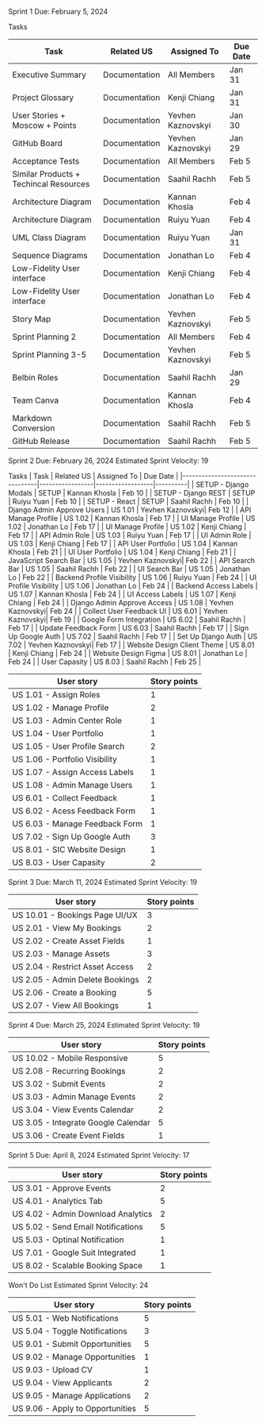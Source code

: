 Sprint 1
Due: February 5, 2024

Tasks

| Task                                     | Related US      | Assigned To         | Due Date |
|------------------------------------------|-----------------|---------------------|----------|
| Executive Summary                        | Documentation   | All Members         | Jan 31   |
| Project Glossary                         | Documentation   | Kenji Chiang        | Jan 31   |
| User Stories + Moscow + Points           | Documentation   | Yevhen Kaznovskyi   | Jan 30   |
| GitHub Board                             | Documentation   | Yevhen Kaznovskyi   | Jan 29   |
| Acceptance Tests                         | Documentation   | All Members         | Feb 5    |
| Similar Products + Techincal Resources   | Documentation   | Saahil Rachh        | Feb 5    |
| Architecture Diagram                     | Documentation   | Kannan Khosla       | Feb 4    |
| Architecture Diagram                     | Documentation   | Ruiyu Yuan          | Feb 4    |
| UML Class Diagram                        | Documentation   | Ruiyu Yuan          | Jan 31   |
| Sequence Diagrams                        | Documentation   | Jonathan Lo         | Feb 4    |
| Low-Fidelity User interface              | Documentation   | Kenji Chiang        | Feb 4    |
| Low-Fidelity User interface              | Documentation   | Jonathan Lo         | Feb 4    |
| Story Map                                | Documentation   | Yevhen Kaznovskyi   | Feb 5    |
| Sprint Planning 2                        | Documentation   | All Members         | Feb 4    |
| Sprint Planning 3-5                      | Documentation   | Yevhen Kaznovskyi   | Feb 5    |
| Belbin Roles                             | Documentation   | Saahil Rachh        | Jan 29   |
| Team Canva                               | Documentation   | Kannan Khosla       | Feb 4    |
| Markdown Conversion                      | Documentation   | Saahil Rachh        | Feb 5    |
| GitHub Release                           | Documentation   | Saahil Rachh        | Feb 5    |


Sprint 2
Due: February 26, 2024
Estimated Sprint Velocity: 19

Tasks
| Task                           | Related US      | Assigned To      | Due Date |
|--------------------------------|-----------------|------------------|----------|
| SETUP - Django Modals          | SETUP           | Kannan Khosla    | Feb 10   |
| SETUP - Django REST            | SETUP           | Ruiyu Yuan       | Feb 10   |
| SETUP - React                  | SETUP           | Saahil Rachh     | Feb 10   |
| Django Admin Approve Users     | US 1.01         | Yevhen Kaznovskyi| Feb 12   |
| API Manage Profile             | US 1.02         | Kannan Khosla    | Feb 17   |
| UI Manage Profile              | US 1.02         | Jonathan Lo      | Feb 17   |
| UI Manage Profile              | US 1.02         | Kenji Chiang     | Feb 17   |
| API Admin Role                 | US 1.03         | Ruiyu Yuan       | Feb 17   |
| UI Admin Role                  | US 1.03         | Kenji Chiang     | Feb 17   |
| API User Portfolio             | US 1.04         | Kannan Khosla    | Feb 21   |
| UI User Portfolio              | US 1.04         | Kenji Chiang     | Feb 21   |
| JavaScript Search Bar          | US 1.05         | Yevhen Kaznovskyi| Feb 22   |
| API Search Bar                 | US 1.05         | Saahil Rachh     | Feb 22   |
| UI Search Bar                  | US 1.05         | Jonathan Lo      | Feb 22   |
| Backend Profile Visibility     | US 1.06         | Ruiyu Yuan       | Feb 24   |
| UI Profile Visibility          | US 1.06         | Jonathan Lo      | Feb 24   |
| Backend Access Labels          | US 1.07         | Kannan Khosla    | Feb 24   |
| UI Access Labels               | US 1.07         | Kenji Chiang     | Feb 24   |
| Django Admin Approve Access    | US 1.08         | Yevhen Kaznovskyi| Feb 24   |
| Collect User Feedback UI       | US 6.01         | Yevhen Kaznovskyi| Feb 19   |
| Google Form Integration        | US 6.02         | Saahil Rachh     | Feb 17   |
| Update Feedback Form           | US 6.03         | Saahil Rachh     | Feb 17   |
| Sign Up Google Auth            | US 7.02         | Saahil Rachh     | Feb 17   |
| Set Up Django Auth             | US 7.02         | Yevhen Kaznovskyi| Feb 17   |
| Website Design Client Theme    | US 8.01         | Kenji Chiang     | Feb 24   |
| Website Design Figma           | US 8.01         | Jonathan Lo      | Feb 24   |
| User Capasity                  | US 8.03         | Saahil Rachh     | Feb 25   |


| User story                          | Story points |
|-------------------------------------|--------------|
| US 1.01 - Assign Roles              | 1            |
| US 1.02 - Manage Profile            | 2            |
| US 1.03 - Admin Center Role         | 1            |
| US 1.04 - User Portfolio            | 1            |
| US 1.05 - User Profile Search       | 2            |
| US 1.06 - Portfolio Visibility      | 1            |
| US 1.07 - Assign Access Labels      | 1            |
| US 1.08 - Admin Manage Users        | 1            |
| US 6.01 - Collect Feedback          | 1            |
| US 6.02 - Acess Feedback Form       | 1            |
| US 6.03 - Manage Feedback Form      | 1            |
| US 7.02 - Sign Up Google Auth       | 3            |
| US 8.01 - SIC Website Design        | 1            |
| US 8.03 - User Capasity             | 2            |


Sprint 3
Due: March 11, 2024
Estimated Sprint Velocity: 19

| User story                          | Story points |
|-------------------------------------|--------------|
| US 10.01 - Bookings Page UI/UX      | 3            |
| US 2.01 - View My Bookings          | 2            |
| US 2.02 - Create Asset Fields       | 1            |
| US 2.03 - Manage Assets             | 3            |
| US 2.04 - Restrict Asset Access     | 2            |
| US 2.05 - Admin Delete Bookings     | 2            |
| US 2.06 - Create a Booking          | 5            |
| US 2.07 - View All Bookings         | 1            |


Sprint 4
Due: March 25, 2024
Estimated Sprint Velocity: 19

| User story                          | Story points |
|-------------------------------------|--------------|
| US 10.02 - Mobile Responsive        | 5            |
| US 2.08 - Recurring Bookings        | 2            |
| US 3.02 - Submit Events             | 2            |
| US 3.03 - Admin Manage Events       | 2            |
| US 3.04 - View Events Calendar      | 2            |
| US 3.05 - Integrate Google Calendar | 5            |
| US 3.06 - Create Event Fields       | 1            |


Sprint 5
Due: April 8, 2024
Estimated Sprint Velocity: 17

| User story                          | Story points |
|-------------------------------------|--------------|
| US 3.01 - Approve Events            | 2            |
| US 4.01 - Analytics Tab             | 5            |
| US 4.02 - Admin Download Analytics  | 2            |
| US 5.02 - Send Email Notifications  | 5            |
| US 5.03 - Optinal Notification      | 1            |
| US 7.01 - Google Suit Integrated    | 1            |
| US 8.02 - Scalable Booking Space    | 1            |


Won't Do List
Estimated Sprint Velocity: 24

| User story                          | Story points |
|-------------------------------------|--------------|
| US 5.01 - Web Notifications         | 5            |
| US 5.04 - Toggle Notifications      | 3            |
| US 9.01 - Submit Opportunities      | 5            |
| US 9.02 - Manage Opportunities      | 1            |
| US 9.03 - Upload CV                 | 1            |
| US 9.04 - View Applicants           | 2            |
| US 9.05 - Manage Applications       | 2            |
| US 9.06 - Apply to Opportunities    | 5            |
